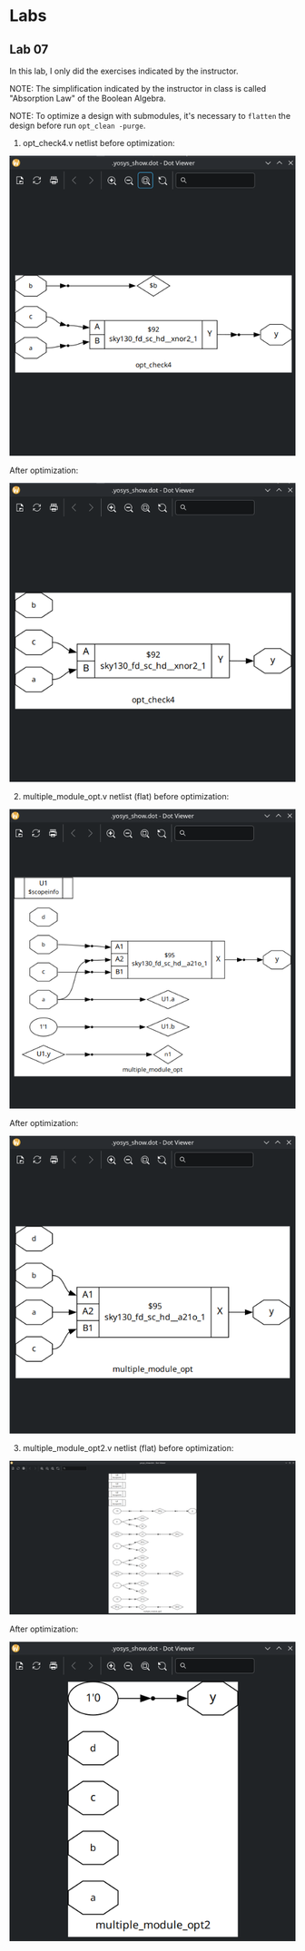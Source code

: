 # Labs

## Lab 07

In this lab, I only did the exercises indicated by the instructor.

NOTE: The simplification indicated by the instructor in class is called "Absorption Law" of the Boolean Algebra.

NOTE: To optimize a design with submodules, it's necessary to `flatten` the design before run `opt_clean -purge`.

1. opt_check4.v netlist before optimization:

![alt text](../../Prints/Day03/D3-L7-P1.png)

   After optimization:

![alt text](../../Prints/Day03/D3-L7-P2.png)

2. multiple_module_opt.v netlist (flat) before optimization:

![alt text](../../Prints/Day03/D3-L7-P3.png)

   After optimization:

![alt text](../../Prints/Day03/D3-L7-P4.png)

3. multiple_module_opt2.v netlist (flat) before optimization:

![alt text](../../Prints/Day03/D3-L7-P5.png)

   After optimization:

![alt text](../../Prints/Day03/D3-L7-P6.png)

